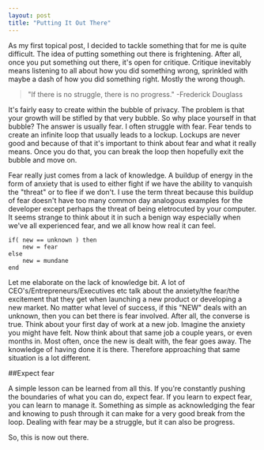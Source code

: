 ```yaml
---
layout: post
title: "Putting It Out There"
---
```


As my first topical post, I decided to tackle something that for me is quite difficult. The idea of putting something out there is frightening. After all, once you put something out there, it's open for critique. Critique inevitably means listening to all about how you did something wrong, sprinkled with maybe a dash of how you did something right. Mostly the wrong though.

>"If there is no struggle, there is no progress." -Frederick Douglass

It's fairly easy to create within the bubble of privacy. The problem is that your growth will be stifled by that very bubble. So why place yourself in that bubble? The answer is usually fear. I often struggle with fear. Fear tends to create an infinite loop that usually leads to a lockup. Lockups are never good and because of that it's important to think about fear and what it really means. Once you do that, you can break the loop then hopefully exit the bubble and move on.

Fear really just comes from a lack of knowledge. A buildup of energy in the form of anxiety that is used to either fight if we have the ability to vanquish the "threat" or to flee if we don't. I use the term threat because this buildup of fear doesn't have too many common day analogous examples for the developer except perhaps the threat of being eletrocuted by your computer. It seems strange to think about it in such a benign way especially when we've all experienced fear, and we all know how real it can feel.

    if( new == unknown ) then
        new = fear
    else
        new = mundane
    end

Let me elaborate on the lack of knowledge bit. A lot of CEO's/Entrepreneurs/Executives etc talk about the anxiety/the fear/the excitement that they get when launching a new product or developing a new market. No matter what level of success, if this "NEW" deals with an unknown, then you can bet there is fear involved. After all, the converse is true. Think about your first day of work at a new job. Imagine the anxiety you might have felt. Now think about that same job a couple years, or even months in. Most often, once the new is dealt with, the fear goes away. The knowledge of having done it is there. Therefore approaching that same situation is a lot different.

##Expect fear

A simple lesson can be learned from all this. If you're constantly pushing the boundaries of what you can do, expect fear. If you learn to expect fear, you can learn to manage it. Something as simple as acknowledging the fear and knowing to push through it can make for a very good break from the loop. Dealing with fear may be a struggle, but it can also be progress.

So, this is now out there.

